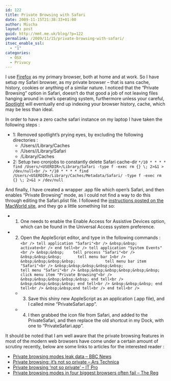 ```yaml
---
id: 122
title: Private Browsing with Safari
date: 2009-11-15T21:38:33+01:00
author: Mischa
layout: post
guid: http://mmt.me.uk/blog/?p=122
permalink: /2009/11/15/private-browsing-with-safari/
itsec_enable_ssl:
  - "1"
categories:
  - OSX
  - Privacy
---
```

I use [Firefox](http://www.mozilla.com/firefox/) as my primary browser, both at home and at work. So I have setup my Safari browser, as my private browser &#8211; that is sans cache, history, cookies or anything of a similar nature. I noticed that the &#8220;Private Browsing&#8221; option in Safari, doesn&#8217;t do that good a job of not leaving files hanging around in one&#8217;s operating system, furthermore unless your careful, [Spotlight](http://en.wikipedia.org/wiki/Spotlight_%28software%29) will eventually end up indexing your browser history, cache, which may be less than ideal. 

In order to have a zero cache safari instance on my laptop I have taken the following steps :

  * 1: Removed spotlight&#8217;s prying eyes, by excluding the following directories : 
      * /Users/<USERDIR>/Library/Caches
      * /Users/<USERDIR>/Library/Safari
      * /Library/Caches
  * 2: Setup two cronjobs to constantly delete Safari cache-dir
`*/10 * * * * find /Users/<USERDIR>/Library/Safari -type f -exec rm {} \; 2>&1 > /dev/null<br />
*/10 * * * * find /Users/<USERDIR>/Library/Caches/Metadata/Safari/ -type f -exec rm {} \; 2>&1 > /dev/null` </ul> </ul> 

And finally, I have created a wrapper .app file which open&#8217;s Safari, and then enables &#8220;Private Browsing&#8221; mode, as I could not find a way to do this through editing the Safari.plist file. I followed the [instructions posted on the MacWorld site](http://www.macworld.com/article/139714/2009/03/enableprivatebrowsing.html), and they go a little something list so: 

  * 1. One needs to enable the Enable Access for Assistive Devices option, which can be found in the Universal Access system preference.
  * 2. Open the AppleScript editor, and type in the following commands : 
    `<br />
tell application "Safari"<br />
&nbsp;&nbsp;	activate<br />
end tell<br />
tell application "System Events"<br />
&nbsp;&nbsp;	tell process "Safari"<br />
&nbsp;&nbsp;&nbsp;	     tell menu bar 1<br />
&nbsp;&nbsp;&nbsp;&nbsp;	         tell menu bar item "Safari"<br />
&nbsp;&nbsp;&nbsp;&nbsp;&nbsp;	             tell menu "Safari"<br />
&nbsp;&nbsp;&nbsp;&nbsp;&nbsp;&nbsp;	               click menu item "Private Browsing"<br />
&nbsp;&nbsp;&nbsp;&nbsp;&nbsp; end tell<br />
&nbsp;&nbsp;&nbsp;&nbsp; end tell<br />
&nbsp;&nbsp;&nbsp; end tell<br />
&nbsp;&nbsp;end tell<br />
end tell<br />
` </li> 
    
      * 3. Save this shiny new AppleScript as an application (.app file), and I called mine &#8220;PrivateSafari.app&#8221;. 
      * 4. I then grabbed the icon file from Safari, and added to the PrivateSafari, and then replace the old shortcut in my Dock, with one to &#8220;PrivateSafari.app&#8221;.</ul> 
    
    It should be noted that I am well aware that the private browsing features in most of the modern web browsers have come under a certain amount of scrutiny recently, below are some links to articles for the interested reader : 
    
      * [Private browsing modes leak data &#8211; BBC News](http://www.bbc.co.uk/news/technology-10891355)
      * [Private browsing: it&#8217;s not so private &#8211; Ars Technica](http://arstechnica.com/security/news/2010/08/private-browsing-not-so-private.ars)
      * [Private browsing ‘not so private’ &#8211; IT Pro](http://www.itpro.co.uk/625837/private-browsing-not-so-private) 
      * [Private browsing modes in four biggest browsers often fail &#8211; The Reg](http://www.theregister.co.uk/2010/08/06/private_browsing_mode_failure/)